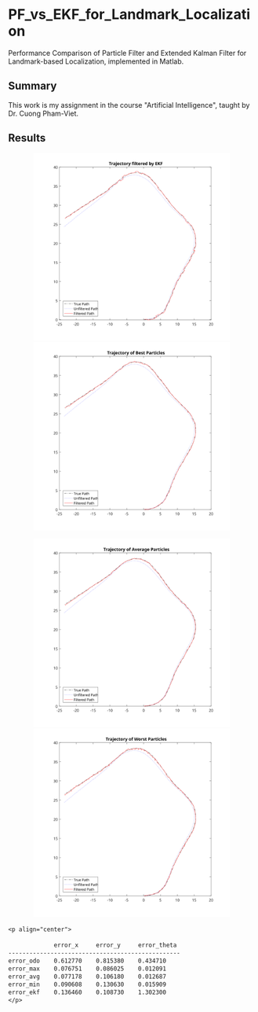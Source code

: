 # PF_vs_EKF_for_Landmark_Localization
Performance Comparison of Particle Filter and Extended Kalman Filter for Landmark-based Localization, implemented in Matlab.

## Summary
This work is my assignment in the course "Artificial Intelligence", taught by Dr. Cuong Pham-Viet.

## Results
<p align="center">
  <img src="ekf.svg" width="400" alt="accessibility text">
  <img src="pf_best.svg" width="400" alt="accessibility text">
</p>
<p align="center">
  <img src="pf_avg.svg" width="400" alt="accessibility text">
  <img src="pf_worst.svg" width="400" alt="accessibility text">
</p>


```
<p align="center">

             error_x     error_y     error_theta
-------------------------------------------------
error_odo    0.612770    0.815380    0.434710
error_max    0.076751    0.086025    0.012091
error_avg    0.077178    0.106180    0.012687
error_min    0.090608    0.130630    0.015909
error_ekf    0.136460    0.108730    1.302300
</p>
```
